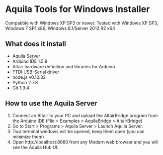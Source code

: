 # Aquila Tools for Windows Installer

Compatible with Windows XP SP3 or newer. Tested with Windows XP SP3, Windows 7 SP1 x86, Windows 8.1/Server 2012 R2  x64

## What does it install

- Aquila Server
- Arduino IDE 1.5.8
- Altair hardware definition and libraries for Arduino
- FTDI USB-Serial driver
- node.js v0.10.32
- Python 2.7.8
- Git 1.9.4

## How to use the Aquila Server

1. Connect an Altair to your PC and upload the AltairBridge program from the Arduino IDE (File > Examples > AquilaBridge > AltairBridge)
2. Go to Start > Programs > Aquila Server > Launch Aquila Server.
3. Two terminal windows will be opened, keep them open (you can minimize them)
4. Open http://localhost:8080 from any Modern web browser and you will see the Aquila Hub UI.
